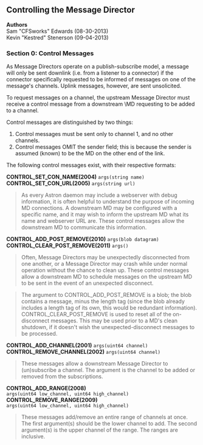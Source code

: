 Controlling the Message Director
-------------------------------------
**Authors**  
Sam "CFSworks" Edwards (08-30-2013)  
Kevin "Kestred" Stenerson (09-04-2013)


### Section 0: Control Messages ###

As Message Directors operate on a publish-subscribe model, a message will only
be sent downlink (i.e. from a listener to a connector) if the connector
specifically requested to be informed of messages on one of the message's
channels. Uplink messages, however, are sent unsolicited.

To request messages on a channel, the upstream Message Director must receive a
control message from a downstream \MD requesting to be added to a channel.

Control messages are distinguished by two things:

1. Control messages must be sent only to channel 1, and no other channels.
2. Control messages OMIT the sender field; this is because the sender is
   assumed (known) to be the MD on the other end of the link.

The following control messages exist, with their respective formats:

**CONTROL_SET_CON_NAME(2004)** `args(string name)`  
**CONTROL_SET_CON_URL(2005)** `args(string url)`  
> As every Astron daemon may include a webserver with debug information, it is
often helpful to understand the purpose of incoming MD connections. A
downstream MD may be configured with a specific name, and it may wish to
inform the upstream MD what its name and webserver URL are. These control
messages allow the downstream MD to communicate this information.


**CONTROL_ADD_POST_REMOVE(2010)** `args(blob datagram)`  
**CONTROL_CLEAR_POST_REMOVE(2011)** `args()`  
> Often, Message Directors may be unexpectedly disconnected from one another, or
a Message Director may crash while under normal operation without the chance
to clean up. These control messages allow a downstream MD to schedule messages
on the upstream MD to be sent in the event of an unexpected disconnect.

> The argument to CONTROL_ADD_POST_REMOVE is a blob; the blob contains a
message, minus the length tag (since the blob already includes a length tag
of its own, this would be redundant information).
CONTROL_CLEAR_POST_REMOVE is used to reset all of the on-disconnect messages.
This may be used prior to a MD's clean shutdown, if it doesn't wish the
unexpected-disconnect messages to be processed.


**CONTROL_ADD_CHANNEL(2001)** `args(uint64 channel)`  
**CONTROL_REMOVE_CHANNEL(2002)** `args(uint64 channel)`  
> These messages allow a downstream Message Director to (un)subscribe a channel.
The argument is the channel to be added or removed from the subscriptions.


**CONTROL_ADD_RANGE(2008)**  
`args(uint64 low_channel, uint64 high_channel)`  
**CONTROL_REMOVE_RANGE(2009)**  
`args(uint64 low_channel, uint64 high_channel)`  
> These messages add/remove an entire range of channels at once. The first
argument(s) should be the lower channel to add. The second argument(s) is the
upper channel of the range. The ranges are inclusive.
